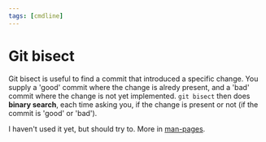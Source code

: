 ```yaml
---
tags: [cmdline]
---
```

# Git bisect


Git bisect is useful to find a commit that introduced a specific change. You
supply a 'good' commit where the change is alredy present, and a 'bad' commit
where the change is not yet implemented. `git bisect` then does **binary
search**, each time asking you, if the change is present or not (if the commit
is 'good' or 'bad').

I haven't used it yet, but should try to. More in
[man-pages](https://git-scm.com/docs/git-bisect).
